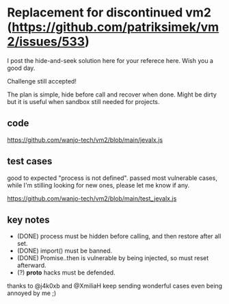 # Replacement for discontinued vm2 (https://github.com/patriksimek/vm2/issues/533)

I post the hide-and-seek solution here for your referece here.  Wish you a good day. 

Challenge still accepted!

The plan is simple, hide before call and recover when done.  Might be dirty but it is useful when sandbox still needed for projects.

## code

https://github.com/wanjo-tech/vm2/blob/main/jevalx.js

## test cases

good to expected "process is not defined".  passed most vulnerable cases, while I'm stilling looking for new ones, please let me know if any.

https://github.com/wanjo-tech/vm2/blob/main/test_jevalx.js

## key notes

* (DONE) process must be hidden before calling, and then restore after all set.
* (DONE) import() must be banned. 
* (DONE) Promise..then is vulnerable by being injected, so must reset afterward.
* (?) __proto__ hacks must be defended.

thanks to @j4k0xb and @XmiliaH keep sending wonderful cases even being annoyed by me ;)
